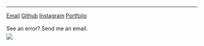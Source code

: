 <footer>
  <hr>
  <div class="navbar">
    <a href="mailto:opensourcereartwork@gmail.com" target="_blank">Email</a>
    <a href="https://github.com/opensourceartists" target="_blank">Github</a>
    <a href="https://instagram.com/opensourceartists" target="_blank">Instagram</a>
    <a href="/" target="_blank">Portfolio</a>
  </div>
  <br />
  See an error? Send me an email.
  <br />
  <a href="https://notbyai.fyi/"><img style="padding-top: 5px;" src="/assets/img/notbyai.svg" /></a>
</footer>
